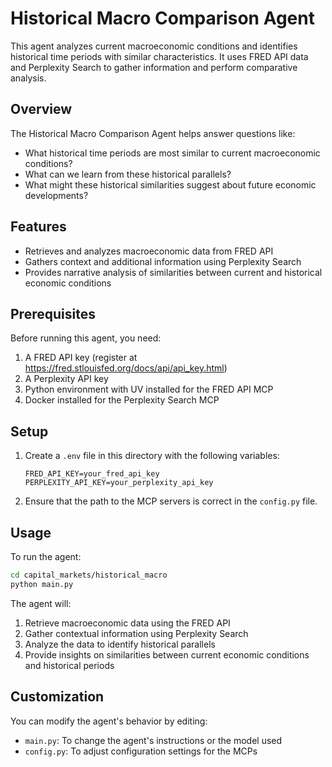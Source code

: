 # Historical Macro Comparison Agent

This agent analyzes current macroeconomic conditions and identifies historical time periods with similar characteristics. It uses FRED API data and Perplexity Search to gather information and perform comparative analysis.

## Overview

The Historical Macro Comparison Agent helps answer questions like:
- What historical time periods are most similar to current macroeconomic conditions?
- What can we learn from these historical parallels?
- What might these historical similarities suggest about future economic developments?

## Features

- Retrieves and analyzes macroeconomic data from FRED API
- Gathers context and additional information using Perplexity Search
- Provides narrative analysis of similarities between current and historical economic conditions

## Prerequisites

Before running this agent, you need:

1. A FRED API key (register at https://fred.stlouisfed.org/docs/api/api_key.html)
2. A Perplexity API key
3. Python environment with UV installed for the FRED API MCP
4. Docker installed for the Perplexity Search MCP

## Setup

1. Create a `.env` file in this directory with the following variables:
   ```
   FRED_API_KEY=your_fred_api_key
   PERPLEXITY_API_KEY=your_perplexity_api_key
   ```

2. Ensure that the path to the MCP servers is correct in the `config.py` file.

## Usage

To run the agent:

```bash
cd capital_markets/historical_macro
python main.py
```

The agent will:
1. Retrieve macroeconomic data using the FRED API
2. Gather contextual information using Perplexity Search
3. Analyze the data to identify historical parallels
4. Provide insights on similarities between current economic conditions and historical periods

## Customization

You can modify the agent's behavior by editing:
- `main.py`: To change the agent's instructions or the model used
- `config.py`: To adjust configuration settings for the MCPs 